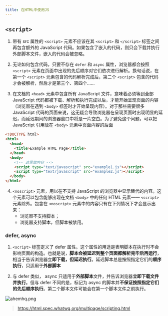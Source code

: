```yaml
---
title: 在HTML中使用JS
---
```


## `<script>`

1. 带有 src 属性的 `<script>` 元素不应该在其 `<script>` 和 `</script>` 标签之间再包含额外的 JavaScript 代码。如果包含了嵌入的代码，则只会下载并执行外部脚本文件，嵌入的代码会被忽略。

2. 无论如何包含代码，只要不存在 `defer` 和 `async` 属性，浏览器都会按照 `<script>` 元素在页面中出现的先后顺序对它们依次进行解析。换句话说，在第一个 `<script>` 元素包含的代码解析完成后，第二个 `<script>` 包含的代码才会被解析，然后才是第三个、第四个……

3. 在文档的 `<head>` 元素中包含所有 JavaScript 文件，意味着必须等到全部 JavaScript 代码都被下载、解析和执行完成以后，才能开始呈现页面的内容（浏览器在遇到 `<body>` 标签时才开始呈现内容）。对于那些需要很多 JavaScript 代码的页面来说，这无疑会导致浏览器在呈现页面时出现明显的延迟，而延迟期间的浏览器窗口中将是一片空白。为了避免这个问题，可以把 JavaScript 引用放在 `<body>` 元素中页面内容的后面

```html
<!DOCTYPE html>
<html>
  <head>
    <title>Example HTML Page</title>
  </head>
  <body>
    <!-- 这里放内容 -->
    <script type="text/javascript" src="example1.js"></script>
    <script type="text/javascript" src="example2.js"></script>
  </body>
</html>
```

4. `<noscript>` 元素，用以在不支持 JavaScript 的浏览器中显示替代的内容。这个元素可以包含能够出现在文档 `<body>` 中的任何 HTML 元素—— `<script>` 元素除外。包含在 `<noscript>` 元素中的内容只有在下列情况下才会显示出来：
   - 浏览器不支持脚本；
   - 浏览器支持脚本，但脚本被禁用。

### defer, async

1. `<script>` 标签定义了 defer 属性。这个属性的用途是表明脚本在执行时不会影响页面的构造。也就是说，**脚本会被延迟到整个页面都解析完毕后再运行**，相当于告诉浏览器立**即下载，但延迟执行**。延迟脚本总是按照指定它们的**顺序执行**，只适用于**外部脚本**

2. 与 defer 类似， async 只适用于**外部脚本**文件，并告诉浏览器**立即下载文件并执行**。但与 defer 不同的是，标记为 async 的脚本并**不保证按照指定它们的先后顺序执行**。第二个脚本文件可能会在第一个脚本文件之前执行。

![ahemhq.png](https://s1.ax1x.com/2020/08/07/ahemhq.png)

> https://html.spec.whatwg.org/multipage/scripting.html
